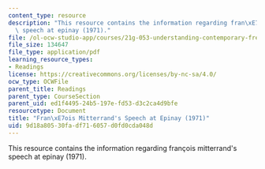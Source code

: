 ```yaml
---
content_type: resource
description: "This resource contains the information regarding fran\xE7ois mitterrand's\
  \ speech at epinay (1971)."
file: /ol-ocw-studio-app/courses/21g-053-understanding-contemporary-french-politics-spring-2014/9d18a80530fadf716057d0fd0cda048d_MIT21G_053S14_Francois.pdf
file_size: 134647
file_type: application/pdf
learning_resource_types:
- Readings
license: https://creativecommons.org/licenses/by-nc-sa/4.0/
ocw_type: OCWFile
parent_title: Readings
parent_type: CourseSection
parent_uid: ed1f4495-24b5-197e-fd53-d3c2ca4d9bfe
resourcetype: Document
title: "Fran\xE7ois Mitterrand's Speech at Epinay (1971)"
uid: 9d18a805-30fa-df71-6057-d0fd0cda048d
---
```

This resource contains the information regarding françois mitterrand's speech at epinay (1971).